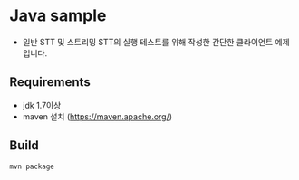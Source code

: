 # Java sample
- 일반 STT 및 스트리밍 STT의 실행 테스트를 위해 작성한 간단한 클라이언트 예제입니다.

## Requirements
- jdk 1.7이상
- maven 설치 (https://maven.apache.org/)

## Build
``` 
mvn package 
```
